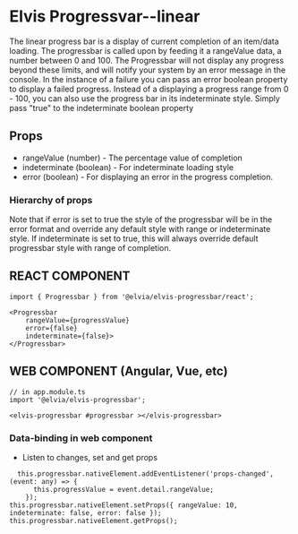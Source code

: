 # Elvis Progressvar--linear

The linear progress bar is a display of current completion of an item/data loading. The progressbar is called
upon by feeding it a rangeValue data, a number between 0 and 100. The Progressbar will not display any
progress beyond these limits, and will notify your system by an error message in the console. In the instance
of a failure you can pass an error boolean property to display a failed progress. Instead of a displaying a
progress range from 0 - 100, you can also use the progress bar in its indeterminate style. Simply pass "true"
to the indeterminate boolean property

## Props

- rangeValue (number) - The percentage value of completion
- indeterminate (boolean) - For indeterminate loading style
- error (boolean) - For displaying an error in the progress completion.

### Hierarchy of props

Note that if error is set to true the style of the progressbar will be in the error format and override any
default style with range or indeterminate style. If indeterminate is set to true, this will always override
default progressbar style with range of completion.

## REACT COMPONENT

```
import { Progressbar } from '@elvia/elvis-progressbar/react';
```

```
<Progressbar
    rangeValue={progressValue}
    error={false}
    indeterminate={false}>
</Progressbar>

```

## WEB COMPONENT (Angular, Vue, etc)

```
// in app.module.ts
import '@elvia/elvis-progressbar';
```

```
<elvis-progressbar #progressbar ></elvis-progressbar>

```

### Data-binding in web component

- Listen to changes, set and get props

```
  this.progressbar.nativeElement.addEventListener('props-changed', (event: any) => {
      this.progressValue = event.detail.rangeValue;
    });
this.progressbar.nativeElement.setProps({ rangeValue: 10, indeterminate: false, error: false });
this.progressbar.nativeElement.getProps();
```
